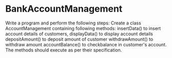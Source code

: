 # BankAccountManagement
Write a program and perform the following steps: Create a class AccountManagement containing following methods: insertData() to insert account details of customers, displayData() to display account details depositAmount() to deposit amount of customer withdrawAmount() to withdraw amount accountBalance() to checkbalance in customer's account. The methods should execute as per their specification.
